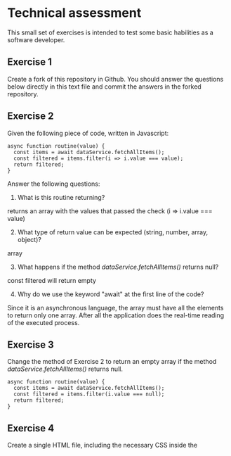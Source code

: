 # Technical assessment

This small set of exercises is intended to test some basic habilities as a software developer.

## Exercise 1
 
Create a fork of this repository in Github. You should answer the questions below directly in this text file and commit the answers in the forked repository.

## Exercise 2

Given the following piece of code, written in Javascript:
```
async function routine(value) {
  const items = await dataService.fetchAllItems();
  const filtered = items.filter(i => i.value === value);
  return filtered;
}
```

Answer the following questions:
1. What is this routine returning?

returns an array with the values that passed the check (i => i.value === value)

2. What type of return value can be expected (string, number, array, object)? 

array

3. What happens if the method *dataService.fetchAllItems()* returns null?

const filtered will return empty

4. Why do we use the keyword "await" at the first line of the code?

Since it is an asynchronous language, the array must have all the elements to return only one array.
After all the application does the real-time reading of the executed process.

## Exercise 3

Change the method of Exercise 2 to return an empty array if the method *dataService.fetchAllItems()* returns null.
```
async function routine(value) {
  const items = await dataService.fetchAllItems();
  const filtered = items.filter(i.value === null);
  return filtered;
}
```
## Exercise 4

Create a single HTML file, including the necessary CSS inside the <style> tags, representing the following webpage:
![Webpage](https://raw.githubusercontent.com/algebrik/web-basic-assessment/master/html-mockup.png)

## Exercise 5

Commit your solution at the repository you forked on Exercise 1 and make a pull request to the original repository of this test.
